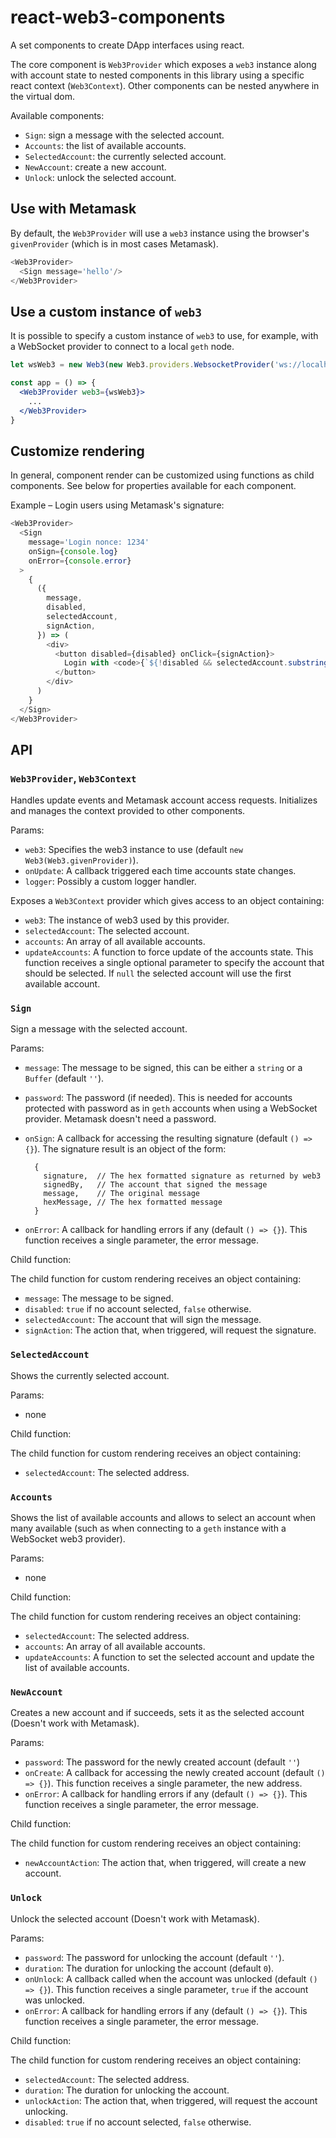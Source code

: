 # react-web3-components

A set components to create DApp interfaces using react.

The core component is `Web3Provider` which exposes a `web3` instance along with account state to nested components in this library using a specific react context (`Web3Context`). Other components can be nested anywhere in the virtual dom.

Available components:

- `Sign`: sign a message with the selected account.
- `Accounts`: the list of available accounts.
- `SelectedAccount`: the currently selected account.
- `NewAccount`: create a new account.
- `Unlock`: unlock the selected account.

## Use with Metamask

By default, the `Web3Provider` will use a `web3` instance using the browser's `givenProvider` (which is in most cases Metamask).

```js
<Web3Provider>
  <Sign message='hello'/>
</Web3Provider>
```

## Use a custom instance of `web3`

It is possible to specify a custom instance of `web3` to use, for example, with a WebSocket provider to connect to a local `geth` node.

```jsx
let wsWeb3 = new Web3(new Web3.providers.WebsocketProvider('ws://localhost:8546'));

const app = () => {
  <Web3Provider web3={wsWeb3}>
    ...
  </Web3Provider>
}
```

## Customize rendering

In general, component render can be customized using functions as child components. See below for properties available for each component.

Example – Login users using Metamask's signature:

```js
<Web3Provider>
  <Sign
    message='Login nonce: 1234'
    onSign={console.log}
    onError={console.error}
  >
    {
      ({
        message,
        disabled,
        selectedAccount,
        signAction,
      }) => (
        <div>
          <button disabled={disabled} onClick={signAction}>
            Login with <code>{`${!disabled && selectedAccount.substring(0, 6)}…`}</code>
          </button>
        </div>
      )
    }
  </Sign>
</Web3Provider>
```

## API

### `Web3Provider`, `Web3Context`

Handles update events and Metamask account access requests. Initializes and manages the context provided to other components.

Params:

- `web3`: Specifies the web3 instance to use (default `new Web3(Web3.givenProvider)`).
- `onUpdate`: A callback triggered each time accounts state changes.
- `logger`: Possibly a custom logger handler.

Exposes a `Web3Context` provider which gives access to an object containing:

- `web3`: The instance of web3 used by this provider.
- `selectedAccount`: The selected account.
- `accounts`: An array of all available accounts.
- `updateAccounts`: A function to force update of the accounts state. This function receives a single optional parameter to specify the account that should be selected. If `null` the selected account will use the first available account.

### `Sign`

Sign a message with the selected account.

Params:

- `message`: The message to be signed, this can be either a `string` or a `Buffer` (default `''`).
- `password`: The password (if needed). This is needed for accounts protected with password as in `geth` accounts when using a WebSocket provider. Metamask doesn't need a password.
- `onSign`: A callback for accessing the resulting signature (default `() => {}`). The signature result is an object of the form:

  ```
    {
      signature,  // The hex formatted signature as returned by web3
      signedBy,   // The account that signed the message
      message,    // The original message
      hexMessage, // The hex formatted message
    }
  ```

- `onError`: A callback for handling errors if any (default `() => {}`). This function receives a single parameter, the error message.

Child function:

The child function for custom rendering receives an object containing:

- `message`: The message to be signed.
- `disabled`: `true` if no account selected, `false` otherwise.
- `selectedAccount`: The account that will sign the message.
- `signAction`: The action that, when triggered, will request the signature.

### `SelectedAccount`

Shows the currently selected account.

Params:

- none

Child function:

The child function for custom rendering receives an object containing:

- `selectedAccount`: The selected address.

### `Accounts`

Shows the list of available accounts and allows to select an account when many available (such as when connecting to a `geth` instance with a WebSocket web3 provider).

Params:

- none

Child function:

The child function for custom rendering receives an object containing:

- `selectedAccount`: The selected address.
- `accounts`: An array of all available accounts.
- `updateAccounts`: A function to set the selected account and update the list of available accounts.

### `NewAccount`

Creates a new account and if succeeds, sets it as the selected account (Doesn't work with Metamask).

Params:
- `password`: The password for the newly created account (default `''`)
- `onCreate`: A callback for accessing the newly created account (default `() => {}`). This function receives a single parameter, the new address.
- `onError`: A callback for handling errors if any (default `() => {}`). This function receives a single parameter, the error message.

Child function:

The child function for custom rendering receives an object containing:

- `newAccountAction`: The action that, when triggered, will create a new account.

### `Unlock`

Unlock the selected account (Doesn't work with Metamask).

Params:

- `password`: The password for unlocking the account (default `''`).
- `duration`: The duration for unlocking the account (default `0`).
- `onUnlock`: A callback called when the account was unlocked (default `() => {}`). This function receives a single parameter, `true` if the account was unlocked.
- `onError`: A callback for handling errors if any (default `() => {}`). This function receives a single parameter, the error message.

Child function:

The child function for custom rendering receives an object containing:

- `selectedAccount`: The selected address.
- `duration`: The duration for unlocking the account.
- `unlockAction`: The action that, when triggered, will request the account unlocking.
- `disabled`: `true` if no account selected, `false` otherwise.
